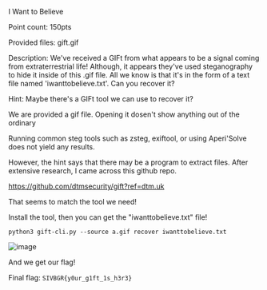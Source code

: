 I Want to Believe 

Point count: 150pts

Provided files: gift.gif

Description: We've received a GIFt from what appears to be a signal coming from extraterrestrial life! Although, it appears they've used steganography to hide it inside of this .gif file. All we know is that it's in the form of a text file named 'iwanttobelieve.txt'. Can you recover it?

Hint: Maybe there's a GIFt tool we can use to recover it?


We are provided a gif file. Opening it dosen't show anything out of the ordinary

Running common steg tools such as zsteg, exiftool, or using Aperi'Solve does not yield any results.

However, the hint says that there may be a program to extract files. After extensive research, I came across this github repo. 

https://github.com/dtmsecurity/gift?ref=dtm.uk

That seems to match the tool we need!

Install the tool, then you can get the "iwanttobelieve.txt" file!

`python3 gift-cli.py --source a.gif recover iwanttobelieve.txt`

![image](https://github.com/sa1181405/pbchocolate-private-writeup-making/assets/170969470/84d81019-e242-41ed-b6ea-25aedad66408)

And we get our flag!

Final flag: `SIVBGR{y0ur_g1ft_1s_h3r3}`
